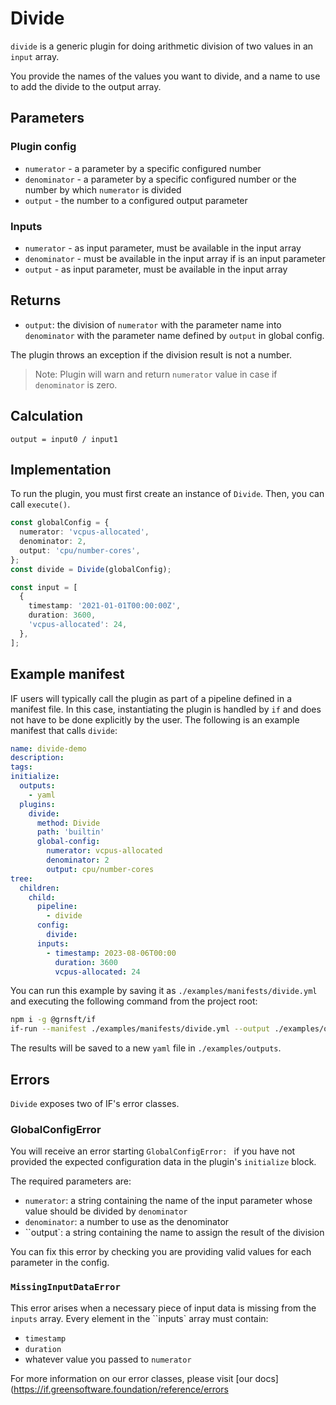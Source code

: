 # Divide

`divide` is a generic plugin for doing arithmetic division of two values in an `input` array.

You provide the names of the values you want to divide, and a name to use to add the divide to the output array.

## Parameters

### Plugin config

- `numerator` - a parameter by a specific configured number
- `denominator` - a parameter by a specific configured number or the number by which `numerator` is divided
- `output` - the number to a configured output parameter

### Inputs

- `numerator` - as input parameter, must be available in the input array
- `denominator` - must be available in the input array if is an input parameter
- `output` - as input parameter, must be available in the input array

## Returns

- `output`: the division of `numerator` with the parameter name into `denominator` with the parameter name defined by `output` in global config.

The plugin throws an exception if the division result is not a number.

>Note: Plugin will warn and return `numerator` value in case if `denominator` is zero.

## Calculation

```pseudocode
output = input0 / input1
```

## Implementation

To run the plugin, you must first create an instance of `Divide`. Then, you can call `execute()`.

```typescript
const globalConfig = {
  numerator: 'vcpus-allocated',
  denominator: 2,
  output: 'cpu/number-cores',
};
const divide = Divide(globalConfig);

const input = [
  {
    timestamp: '2021-01-01T00:00:00Z',
    duration: 3600,
    'vcpus-allocated': 24,
  },
];
```

## Example manifest

IF users will typically call the plugin as part of a pipeline defined in a manifest file. In this case, instantiating the plugin is handled by `if` and does not have to be done explicitly by the user. The following is an example manifest that calls `divide`:

```yaml
name: divide-demo
description:
tags:
initialize:
  outputs:
    - yaml
  plugins:
    divide:
      method: Divide
      path: 'builtin'
      global-config:
        numerator: vcpus-allocated
        denominator: 2
        output: cpu/number-cores
tree:
  children:
    child:
      pipeline:
        - divide
      config:
        divide:
      inputs:
        - timestamp: 2023-08-06T00:00
          duration: 3600
          vcpus-allocated: 24
```

You can run this example by saving it as `./examples/manifests/divide.yml` and executing the following command from the project root:

```sh
npm i -g @grnsft/if
if-run --manifest ./examples/manifests/divide.yml --output ./examples/outputs/divide.yml
```

The results will be saved to a new `yaml` file in `./examples/outputs`.

## Errors

`Divide` exposes two of IF's error classes.

### GlobalConfigError

You will receive an error starting `GlobalConfigError: ` if you have not provided the expected configuration data in the plugin's `initialize` block.

The required parameters are:
- `numerator`: a string containing the name of the input parameter whose value should be divided by `denominator`
- `denominator`: a number to use as the denominator
- ``output`: a string containing the name to assign the result of the division

You can fix this error by checking you are providing valid values for each parameter in the config.

### `MissingInputDataError`

This error arises when a necessary piece of input data is missing from the `inputs` array.
Every element in the ``inputs` array must contain:
- `timestamp`
- `duration`
- whatever value you passed to `numerator`


For more information on our error classes, please visit [our docs](https://if.greensoftware.foundation/reference/errors

